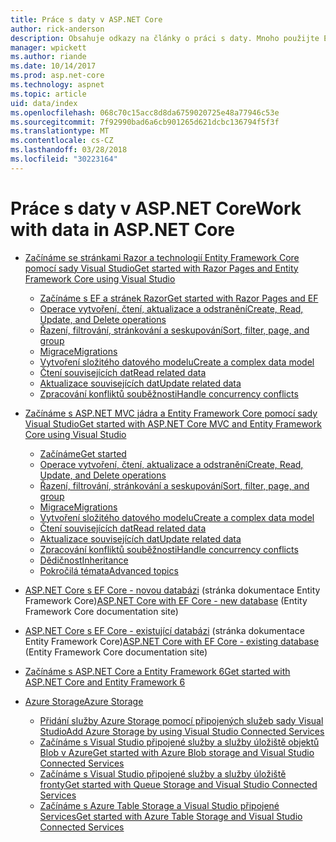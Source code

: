 ```yaml
---
title: Práce s daty v ASP.NET Core
author: rick-anderson
description: Obsahuje odkazy na články o práci s daty. Mnoho použijte Entity Framework Core.
manager: wpickett
ms.author: riande
ms.date: 10/14/2017
ms.prod: asp.net-core
ms.technology: aspnet
ms.topic: article
uid: data/index
ms.openlocfilehash: 068c70c15acc8d8da6759020725e48a77946c53e
ms.sourcegitcommit: 7f92990bad6a6cb901265d621dcbc136794f5f3f
ms.translationtype: MT
ms.contentlocale: cs-CZ
ms.lasthandoff: 03/28/2018
ms.locfileid: "30223164"
---
```

# <a name="work-with-data-in-aspnet-core"></a><span data-ttu-id="2da1e-104">Práce s daty v ASP.NET Core</span><span class="sxs-lookup"><span data-stu-id="2da1e-104">Work with data in ASP.NET Core</span></span>

* [<span data-ttu-id="2da1e-105">Začínáme se stránkami Razor a technologií Entity Framework Core pomocí sady Visual Studio</span><span class="sxs-lookup"><span data-stu-id="2da1e-105">Get started with Razor Pages and Entity Framework Core using Visual Studio</span></span>](xref:data/ef-rp/index)

   * [<span data-ttu-id="2da1e-106">Začínáme s EF a stránek Razor</span><span class="sxs-lookup"><span data-stu-id="2da1e-106">Get started with Razor Pages and EF</span></span>](xref:data/ef-rp/intro)
   * [<span data-ttu-id="2da1e-107">Operace vytvoření, čtení, aktualizace a odstranění</span><span class="sxs-lookup"><span data-stu-id="2da1e-107">Create, Read, Update, and Delete operations</span></span>](xref:data/ef-rp/crud)
   * [<span data-ttu-id="2da1e-108">Řazení, filtrování, stránkování a seskupování</span><span class="sxs-lookup"><span data-stu-id="2da1e-108">Sort, filter, page, and group</span></span>](xref:data/ef-rp/sort-filter-page)
   * [<span data-ttu-id="2da1e-109">Migrace</span><span class="sxs-lookup"><span data-stu-id="2da1e-109">Migrations</span></span>](xref:data/ef-rp/migrations)
   * [<span data-ttu-id="2da1e-110">Vytvoření složitého datového modelu</span><span class="sxs-lookup"><span data-stu-id="2da1e-110">Create a complex data model</span></span>](xref:data/ef-rp/complex-data-model)
   * [<span data-ttu-id="2da1e-111">Čtení souvisejících dat</span><span class="sxs-lookup"><span data-stu-id="2da1e-111">Read related data</span></span>](xref:data/ef-rp/read-related-data)
   * [<span data-ttu-id="2da1e-112">Aktualizace souvisejících dat</span><span class="sxs-lookup"><span data-stu-id="2da1e-112">Update related data</span></span>](xref:data/ef-rp/update-related-data)
   * [<span data-ttu-id="2da1e-113">Zpracování konfliktů souběžnosti</span><span class="sxs-lookup"><span data-stu-id="2da1e-113">Handle concurrency conflicts</span></span>](xref:data/ef-rp/concurrency)

*   [<span data-ttu-id="2da1e-114">Začínáme s ASP.NET MVC jádra a Entity Framework Core pomocí sady Visual Studio</span><span class="sxs-lookup"><span data-stu-id="2da1e-114">Get started with ASP.NET Core MVC and Entity Framework Core using Visual Studio</span></span>](ef-mvc/index.md)
    *   [<span data-ttu-id="2da1e-115">Začínáme</span><span class="sxs-lookup"><span data-stu-id="2da1e-115">Get started</span></span>](ef-mvc/intro.md)
    *   [<span data-ttu-id="2da1e-116">Operace vytvoření, čtení, aktualizace a odstranění</span><span class="sxs-lookup"><span data-stu-id="2da1e-116">Create, Read, Update, and Delete operations</span></span>](xref:data/ef-mvc/crud)
    *   [<span data-ttu-id="2da1e-117">Řazení, filtrování, stránkování a seskupování</span><span class="sxs-lookup"><span data-stu-id="2da1e-117">Sort, filter, page, and group</span></span>](xref:data/ef-mvc/sort-filter-page)
    *   [<span data-ttu-id="2da1e-118">Migrace</span><span class="sxs-lookup"><span data-stu-id="2da1e-118">Migrations</span></span>](xref:data/ef-mvc/migrations)
    *   [<span data-ttu-id="2da1e-119">Vytvoření složitého datového modelu</span><span class="sxs-lookup"><span data-stu-id="2da1e-119">Create a complex data model</span></span>](ef-mvc/complex-data-model.md)
    *   [<span data-ttu-id="2da1e-120">Čtení souvisejících dat</span><span class="sxs-lookup"><span data-stu-id="2da1e-120">Read related data</span></span>](ef-mvc/read-related-data.md)
    *   [<span data-ttu-id="2da1e-121">Aktualizace souvisejících dat</span><span class="sxs-lookup"><span data-stu-id="2da1e-121">Update related data</span></span>](ef-mvc/update-related-data.md)
    *   [<span data-ttu-id="2da1e-122">Zpracování konfliktů souběžnosti</span><span class="sxs-lookup"><span data-stu-id="2da1e-122">Handle concurrency conflicts</span></span>](ef-mvc/concurrency.md)
    *   [<span data-ttu-id="2da1e-123">Dědičnost</span><span class="sxs-lookup"><span data-stu-id="2da1e-123">Inheritance</span></span>](ef-mvc/inheritance.md)
    *   [<span data-ttu-id="2da1e-124">Pokročilá témata</span><span class="sxs-lookup"><span data-stu-id="2da1e-124">Advanced topics</span></span>](ef-mvc/advanced.md)
* <span data-ttu-id="2da1e-125">[ASP.NET Core s EF Core - novou databázi](https://docs.microsoft.com/ef/core/get-started/aspnetcore/new-db) (stránka dokumentace Entity Framework Core)</span><span class="sxs-lookup"><span data-stu-id="2da1e-125">[ASP.NET Core with EF Core - new database](https://docs.microsoft.com/ef/core/get-started/aspnetcore/new-db) (Entity Framework Core documentation site)</span></span>
* <span data-ttu-id="2da1e-126">[ASP.NET Core s EF Core - existující databázi](https://docs.microsoft.com/ef/core/get-started/aspnetcore/existing-db) (stránka dokumentace Entity Framework Core)</span><span class="sxs-lookup"><span data-stu-id="2da1e-126">[ASP.NET Core with EF Core - existing database](https://docs.microsoft.com/ef/core/get-started/aspnetcore/existing-db) (Entity Framework Core documentation site)</span></span>
*   [<span data-ttu-id="2da1e-127">Začínáme s ASP.NET Core a Entity Framework 6</span><span class="sxs-lookup"><span data-stu-id="2da1e-127">Get started with ASP.NET Core and Entity Framework 6</span></span>](entity-framework-6.md)
*   [<span data-ttu-id="2da1e-128">Azure Storage</span><span class="sxs-lookup"><span data-stu-id="2da1e-128">Azure Storage</span></span>](azure-storage/index.md)
    *   [<span data-ttu-id="2da1e-129">Přidání služby Azure Storage pomocí připojených služeb sady Visual Studio</span><span class="sxs-lookup"><span data-stu-id="2da1e-129">Add Azure Storage by using Visual Studio Connected Services</span></span>](https://azure.microsoft.com/documentation/articles/vs-azure-tools-connected-services-storage/)
    *   [<span data-ttu-id="2da1e-130">Začínáme s Visual Studio připojené služby a služby úložiště objektů Blob v Azure</span><span class="sxs-lookup"><span data-stu-id="2da1e-130">Get started with Azure Blob storage and Visual Studio Connected Services</span></span>](https://azure.microsoft.com/documentation/articles/vs-storage-aspnet5-getting-started-blobs/)
    *   [<span data-ttu-id="2da1e-131">Začínáme s Visual Studio připojené služby a služby úložiště fronty</span><span class="sxs-lookup"><span data-stu-id="2da1e-131">Get started with Queue Storage and Visual Studio Connected Services</span></span>](https://azure.microsoft.com/documentation/articles/vs-storage-aspnet5-getting-started-queues/)
    *   [<span data-ttu-id="2da1e-132">Začínáme s Azure Table Storage a Visual Studio připojené Services</span><span class="sxs-lookup"><span data-stu-id="2da1e-132">Get started with Azure Table Storage and Visual Studio Connected Services</span></span>](https://azure.microsoft.com/documentation/articles/vs-storage-aspnet5-getting-started-tables/)


